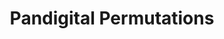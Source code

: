 ---
layout: page
title:  Pandigital Permutations
custom_js: quest2
custom_css: 
 - quest_common
 - quest2
gem_img: octahedron.png
desmos_link: https://www.desmos.com/3d/vcy5w8jwnj?invertedColors=true
---